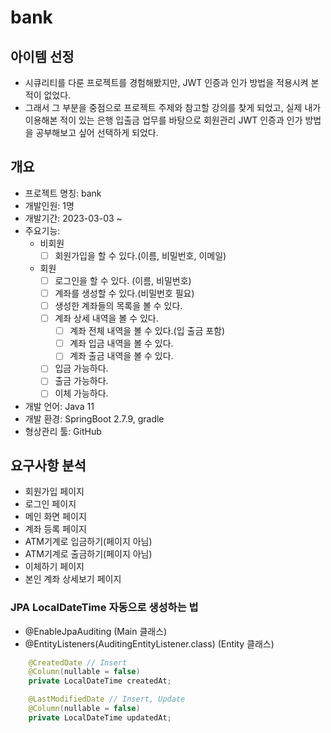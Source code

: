 # bank
## 아이템 선정
- 시큐리티를 다룬 프로젝트를 경험해봤지만, JWT 인증과 인가 방법을 적용시켜 본 적이 없었다.
- 그래서 그 부분을 중점으로 프로젝트 주제와 참고할 강의를 찾게 되었고, 실제 내가 이용해본 적이 있는 은행 입출금 업무를 바탕으로 회원관리 JWT 인증과 인가 방법을 공부해보고 싶어 선택하게 되었다.

## 개요
- 프로젝트 명칭: bank
- 개발인원: 1명
- 개발기간: 2023-03-03 ~ 
- 주요기능:
  - 비회원
    - [ ] 회원가입을 할 수 있다.(이름, 비밀번호, 이메일)
  - 회원
    - [ ] 로그인을 할 수 있다. (이름, 비밀번호)
    - [ ] 계좌를 생성할 수 있다.(비밀번호 필요)
    - [ ] 생성한 계좌들의 목록을 볼 수 있다.
    - [ ] 계좌 상세 내역을 볼 수 있다.
      - [ ] 계좌 전체 내역을 볼 수 있다.(입 출금 포함)
      - [ ] 계좌 입금 내역을 볼 수 있다. 
      - [ ] 계좌 출금 내역을 볼 수 있다.
    - [ ] 입금 가능하다.
    - [ ] 출금 가능하다.
    - [ ] 이체 가능하다.
- 개발 언어: Java 11
- 개발 환경: SpringBoot 2.7.9, gradle
- 형상관리 툴: GitHub

## 요구사항 분석
- 회원가입 페이지
- 로그인 페이지
- 메인 화면 페이지
- 계좌 등록 페이지
- ATM기계로 입금하기(페이지 아님)
- ATM기계로 출금하기(페이지 아님)
- 이체하기 페이지
- 본인 계좌 상세보기 페이지

### JPA LocalDateTime 자동으로 생성하는 법
- @EnableJpaAuditing (Main 클래스)
- @EntityListeners(AuditingEntityListener.class) (Entity 클래스)
```java
    @CreatedDate // Insert
    @Column(nullable = false)
    private LocalDateTime createdAt;

    @LastModifiedDate // Insert, Update
    @Column(nullable = false)
    private LocalDateTime updatedAt;
```
